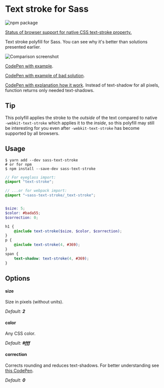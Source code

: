 # Text stroke for Sass

![npm package](https://img.shields.io/npm/v/sass-text-stroke?style=flat-square)

[Status of browser support for native CSS text-stroke property.](https://caniuse.com/#feat=text-stroke)

Text stroke polyfill for Sass. You can see why it's better than solutions presented earlier.

![Comparison screenshot](https://rawgit.com/hudochenkov/sass-text-stroke/master/example.png)

[CodePen with example](http://codepen.io/hudochenkov/pen/RPKBoO?editors=110).

[CodePen with example of bad solution](http://codepen.io/hudochenkov/pen/yNgqVg?editors=110).

[CodePen with explanation how it work](http://codepen.io/hudochenkov/pen/BNpxMr?editors=110). Instead of text-shadow for all pixels, function returns only needed text-shadows.


## Tip
This polyfill applies the stroke to the _outside_ of the text compared to native `-webkit-text-stroke` which applies it to the _inside_,
so this polyfill may still be interesting for you even after `-webkit-text-stroke` has become supported by all browsers.


## Usage

````
$ yarn add --dev sass-text-stroke
# or for npm
$ npm install --save-dev sass-text-stroke
````

```scss
// For eyeglass import:
@import "text-stroke";

// ...or for webpack import:
@import "~sass-text-stroke/_text-stroke";


$size: 5;
$color: #bada55;
$correction: 0;

h1 {
    @include text-stroke($size, $color, $correction);
}
p {
    @include text-stroke(4, #369);
}
span {
    text-shadow: text-stroke(4, #369);
}
```

## Options

#### size

Size in pixels (without units).

_Default: **2**_

#### color

Any CSS color.

_Default: **#fff**_

#### correction

Corrects rounding and reduces text-shadows.  For better understanding see [this CodePen](http://codepen.io/hudochenkov/pen/BNpxMr?editors=110).

_Default: **0**_

